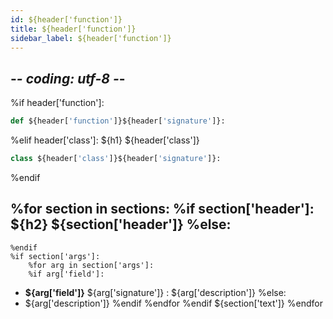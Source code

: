 ```yaml
---
id: ${header['function']}
title: ${header['function']}
sidebar_label: ${header['function']}  
---
```

## -*- coding: utf-8 -*-

%if header['function']:
```python
def ${header['function']}${header['signature']}:
```
%elif header['class']:
${h1} ${header['class']}
```python
class ${header['class']}${header['signature']}:
```
%endif 

%for section in sections:
    %if section['header']:
${h2} ${section['header']}
    %else:
---
    %endif
    %if section['args']:
        %for arg in section['args']:
        %if arg['field']:
* **${arg['field']}** ${arg['signature']} : ${arg['description']}
        %else:
* ${arg['description']}
        %endif
        %endfor
    %endif
${section['text']}
%endfor

